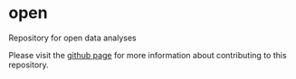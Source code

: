 # open
Repository for open data analyses

Please visit the [github page](https://jmhulbert.github.io/open/) for more information about contributing to this repository. 
